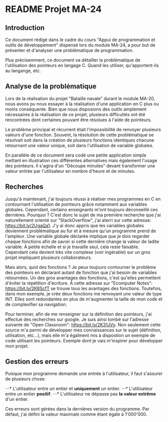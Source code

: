 # README Projet MA-24

## Introduction

Ce document rédigé dans le cadre du cours "Appui de programmation et outils de développement" dispensé lors du module MA-24, a pour but de présenter et d'analyser une problématique de programmation.

Plus précisemment, ce document va détailler la problématique de l'utilisation des pointeurs en langage C. Quand les utiliser, qu'apportent-ils au langange, etc.

## Analyse de la problématique

Lors de la réalisation du projet "Bataille navale" durant le module MA-20, nous avons pu nous essayer à la réalisation d'une application en C plus ou moins conséquente. Bien que nous disposions des outils amplement nécessaires à la réalisation de ce projet, plusieurs difficultés ont été rencontrées dont certaines pouvant être résolues à l'aide de pointeurs.

Le problème principal et récurrent était l'impossibilité de renvoyer plusieurs valeurs d'une fonction. Souvent, la résolution de cette problématique se résolvait soit dans la création de plusieurs fonctions identiques chacune retournant une valeur unique, soit dans l'utilisation de variable globales.

En parallèle de ce document sera codé une petite application simple mettant en illustration ces différentes alternatives mais également l'usage des pointeurs. Il s'agira d'un "Découpe minutes" devant transformer une valeur entrée par l'utilisateur en nombre d'heure et de minutes.

## Recherches

Jusqu'à maintenant, j'ai toujours réussi à réaliser mes programmes en C en contournant l'utilisation de pointeurs grâce notamment aux variables globales. Cependant, certains enseignants m'ont toujours déconseillé ces dernières. Pourquoi ? C'est donc le sujet de ma première recherche que j'ai naturellement orienté sur "StackOverflow", j'ai aterri sur cette adresse: https://bit.ly/2UgaQa1.
J'y ai donc appris que les variables globales deviennent problématique au fur et à mesure qu'un programme prend de l'ampleur. Une variable globale déclarée implique que je dois regarder chaque fonctions afin de savoir si cette dernière change la valeur de ladite variable. À petite échelle et si je travaille seul, cela reste faisable. Cependant cela devient très vite complexe (voir ingérable) sur un gros projet impliquant plusieurs collaborateurs.

Mais alors, quid des fonctions ? Je peux toujours contourner le problème des pointeurs en déclarant autant de fonction que j'ai besoin de variables retournées. Un des gros avantages des fonctions, c'est qu'elles permettent d'éviter la répétition d'écriture.
À cette adresse sur "Ecomputer Notes": https://bit.ly/2K8ScfT se trouve tous les avantages des fonctions. Toutefois, dans mon exemple, je crée deux fonctions me renvoyant une valeur de type INT. Elles sont redondantes en plus de m'augmenter la taille de mon code et de complexifier sa navigation.

Pour terminer, afin de me renseigner sur la définition des pointeurs, j'ai effectué des recherches sur google. Je suis ainsi tombé sur l'adresse suivante de "Open Classroom": https://bit.ly/2K31JVy.
Non seulement cette source m'a permi de développer mes connaissances sur le sujet (définition, utilisation, etc...), mais elle m'a égalment mis à dispostion un exemple de code utilisant les pointeurs. Exemple dont je vais m'inspirer pour développer mon projet.

## Gestion des erreurs

Puisque mon programme demande une entrée à l'utilisateur, il faut s'assurer de plusieurs chose:

⋅⋅⋅* L'utilisateur entre un entier et __uniquement__ un entier.
⋅⋅⋅* L'utilisateur entre un entier __positif__.
⋅⋅⋅* L'utilisateur ne dépasse pas __la valeur extrême__ d'un entier.

Ces erreurs sont gérées dans la dernières version du programme. Par défaut, j'ai défini la valeur maximale comme étant égale à 1'000'000.
